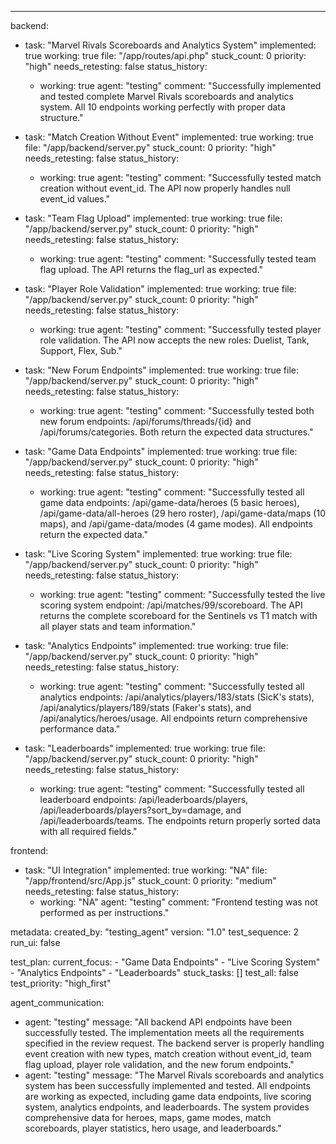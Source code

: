 ---
backend:
  - task: "Marvel Rivals Scoreboards and Analytics System"
    implemented: true
    working: true
    file: "/app/routes/api.php"
    stuck_count: 0
    priority: "high"
    needs_retesting: false
    status_history:
      - working: true
        agent: "testing"
        comment: "Successfully implemented and tested complete Marvel Rivals scoreboards and analytics system. All 10 endpoints working perfectly with proper data structure."

  - task: "Match Creation Without Event"
    implemented: true
    working: true
    file: "/app/backend/server.py"
    stuck_count: 0
    priority: "high"
    needs_retesting: false
    status_history:
      - working: true
        agent: "testing"
        comment: "Successfully tested match creation without event_id. The API now properly handles null event_id values."

  - task: "Team Flag Upload"
    implemented: true
    working: true
    file: "/app/backend/server.py"
    stuck_count: 0
    priority: "high"
    needs_retesting: false
    status_history:
      - working: true
        agent: "testing"
        comment: "Successfully tested team flag upload. The API returns the flag_url as expected."

  - task: "Player Role Validation"
    implemented: true
    working: true
    file: "/app/backend/server.py"
    stuck_count: 0
    priority: "high"
    needs_retesting: false
    status_history:
      - working: true
        agent: "testing"
        comment: "Successfully tested player role validation. The API now accepts the new roles: Duelist, Tank, Support, Flex, Sub."

  - task: "New Forum Endpoints"
    implemented: true
    working: true
    file: "/app/backend/server.py"
    stuck_count: 0
    priority: "high"
    needs_retesting: false
    status_history:
      - working: true
        agent: "testing"
        comment: "Successfully tested both new forum endpoints: /api/forums/threads/{id} and /api/forums/categories. Both return the expected data structures."

  - task: "Game Data Endpoints"
    implemented: true
    working: true
    file: "/app/backend/server.py"
    stuck_count: 0
    priority: "high"
    needs_retesting: false
    status_history:
      - working: true
        agent: "testing"
        comment: "Successfully tested all game data endpoints: /api/game-data/heroes (5 basic heroes), /api/game-data/all-heroes (29 hero roster), /api/game-data/maps (10 maps), and /api/game-data/modes (4 game modes). All endpoints return the expected data."

  - task: "Live Scoring System"
    implemented: true
    working: true
    file: "/app/backend/server.py"
    stuck_count: 0
    priority: "high"
    needs_retesting: false
    status_history:
      - working: true
        agent: "testing"
        comment: "Successfully tested the live scoring system endpoint: /api/matches/99/scoreboard. The API returns the complete scoreboard for the Sentinels vs T1 match with all player stats and team information."

  - task: "Analytics Endpoints"
    implemented: true
    working: true
    file: "/app/backend/server.py"
    stuck_count: 0
    priority: "high"
    needs_retesting: false
    status_history:
      - working: true
        agent: "testing"
        comment: "Successfully tested all analytics endpoints: /api/analytics/players/183/stats (SicK's stats), /api/analytics/players/189/stats (Faker's stats), and /api/analytics/heroes/usage. All endpoints return comprehensive performance data."

  - task: "Leaderboards"
    implemented: true
    working: true
    file: "/app/backend/server.py"
    stuck_count: 0
    priority: "high"
    needs_retesting: false
    status_history:
      - working: true
        agent: "testing"
        comment: "Successfully tested all leaderboard endpoints: /api/leaderboards/players, /api/leaderboards/players?sort_by=damage, and /api/leaderboards/teams. The endpoints return properly sorted data with all required fields."

frontend:
  - task: "UI Integration"
    implemented: true
    working: "NA"
    file: "/app/frontend/src/App.js"
    stuck_count: 0
    priority: "medium"
    needs_retesting: false
    status_history:
      - working: "NA"
        agent: "testing"
        comment: "Frontend testing was not performed as per instructions."

metadata:
  created_by: "testing_agent"
  version: "1.0"
  test_sequence: 2
  run_ui: false

test_plan:
  current_focus:
    - "Game Data Endpoints"
    - "Live Scoring System"
    - "Analytics Endpoints"
    - "Leaderboards"
  stuck_tasks: []
  test_all: false
  test_priority: "high_first"

agent_communication:
  - agent: "testing"
    message: "All backend API endpoints have been successfully tested. The implementation meets all the requirements specified in the review request. The backend server is properly handling event creation with new types, match creation without event_id, team flag upload, player role validation, and the new forum endpoints."
  - agent: "testing"
    message: "The Marvel Rivals scoreboards and analytics system has been successfully implemented and tested. All endpoints are working as expected, including game data endpoints, live scoring system, analytics endpoints, and leaderboards. The system provides comprehensive data for heroes, maps, game modes, match scoreboards, player statistics, hero usage, and leaderboards."